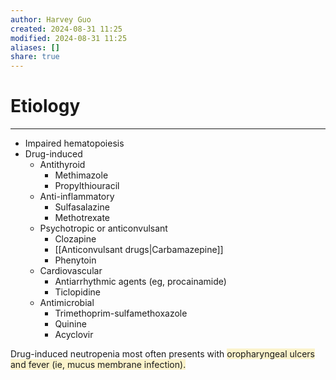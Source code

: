 ```yaml
---
author: Harvey Guo
created: 2024-08-31 11:25
modified: 2024-08-31 11:25
aliases: []
share: true
---
```

# Etiology
---
- Impaired hematopoiesis
- Drug-induced
	- Antithyroid
		- Methimazole
		- Propylthiouracil
	- Anti-inflammatory
		- Sulfasalazine
		- Methotrexate
	- Psychotropic or anticonvulsant
		- Clozapine
		- [[Anticonvulsant drugs|Carbamazepine]]
		- Phenytoin
	- Cardiovascular
		- Antiarrhythmic agents (eg, procainamide)
		- Ticlopidine
	- Antimicrobial
		- Trimethoprim-sulfamethoxazole
		- Quinine
		- Acyclovir

Drug-induced neutropenia most often presents with <span style="background:rgba(240, 200, 0, 0.2)">oropharyngeal ulcers and fever (ie, mucus membrane infection).</span> 